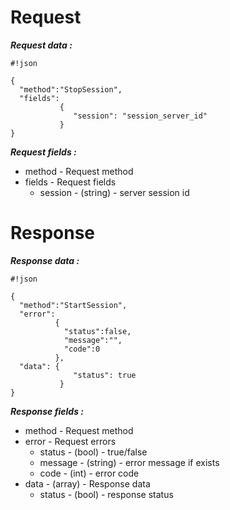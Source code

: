 # Request #

***Request data :*** 

```
#!json

{
  "method":"StopSession",
  "fields": 
           {
              "session": "session_server_id"
           }
}

```

***Request fields :*** 

* method - Request method
* fields - Request fields
    * session - (string) - server session id

# Response #

***Response data :*** 


```
#!json

{
  "method":"StartSession",
  "error":
          {
            "status":false,
            "message":"",
            "code":0
          },
  "data": {
              "status": true
           }
}
```

***Response fields :*** 

* method - Request method
* error - Request errors
    * status - (bool) - true/false
    * message - (string) - error message if exists
    * code - (int) - error code
* data - (array) - Response data
    * status - (bool) - response status